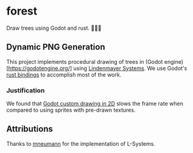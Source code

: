 # forest

Draw trees using Godot and rust. 🌳🤖🦀

## Dynamic PNG Generation

This project implements procedural drawing of trees in (Godot engine)[https://godotengine.org/] using [Lindenmayer Systems](http://algorithmicbotany.org/papers/#abop).  We use Godot's [rust bindings](https://github.com/GodotNativeTools/godot-rust) to accomplish most of the work.

### Justification

We found that [Godot custom drawing in 2D](https://docs.godotengine.org/en/3.2/tutorials/2d/custom_drawing_in_2d.html) slows the frame rate when compared to using sprites with pre-drawn textures. 

## Attributions

Thanks to [mneumann](https://github.com/mneumann/lindenmayer-system) for the implementation of L-Systems.
